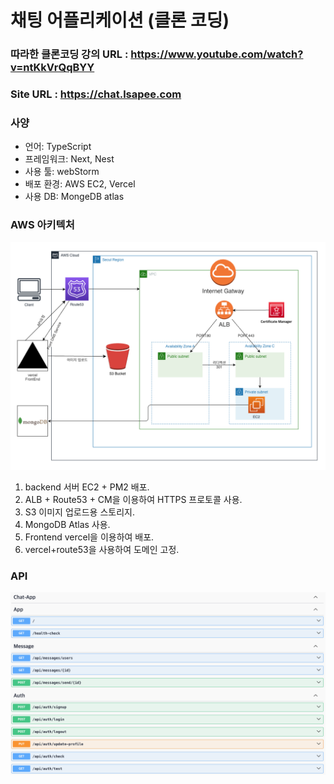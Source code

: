 
# 채팅 어플리케이션 (클론 코딩)

### 따라한 클론코딩 강의 URL :  https://www.youtube.com/watch?v=ntKkVrQqBYY

### Site URL : https://chat.lsapee.com

### 사양

- 언어: TypeScript
- 프레임워크: Next, Nest
- 사용 툴: webStorm
- 배포 환경: AWS EC2, Vercel
- 사용 DB: MongeDB atlas

### AWS 아키텍처 

<img src="img/chat-app-ac.png" width="600">

1. backend 서버 EC2 + PM2 배포.
2. ALB + Route53 + CM을 이용하여 HTTPS 프로토콜 사용.
3. S3 이미지 업로드용 스토리지.
4. MongoDB Atlas 사용.
5. Frontend vercel을 이용하여 배포.
6. vercel+route53을 사용하여 도메인 고정.

### API 

<img src="img/apiSettings.png" width="600">
